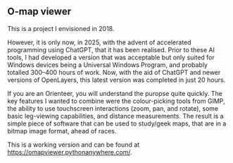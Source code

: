 ## O-map viewer

This is a project I envisioned in 2018.

However, it is only now, in 2025, with the advent of accelerated programming using ChatGPT, that it has been realised. Prior to these AI tools, I had developed a version that was acceptable but only suited for Windows devices being a Universal Windows Program, and probably totalled 300–400 hours of work. Now, with the aid of ChatGPT and newer versions of OpenLayers, this latest version was completed in just 20 hours.

If you are an Orienteer, you will understand the puropse quite quickly.
The key features I wanted to combine were the colour-picking tools from GIMP, the ability to use touchscreen interactions (zoom, pan, and rotate), some basic leg-viewing capabilities, and distance measurements. The result is a simple piece of software that can be used to study/geek maps, that are in a bitmap image format, ahead of races.


This is a working version and can be found at <a>https://omapviewer.pythonanywhere.com/</a>.
